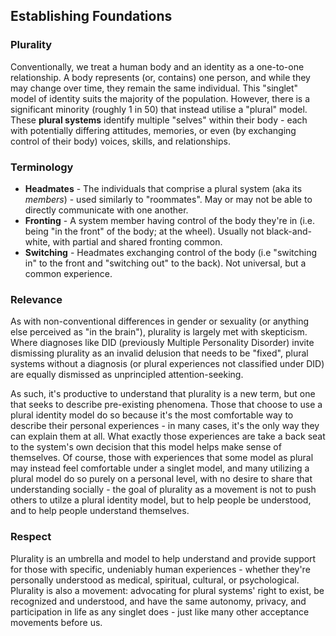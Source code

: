 ## Establishing Foundations

### Plurality

Conventionally, we treat a human body and an identity as a one-to-one relationship. 
A body represents (or, contains) one person, and while they may change over time, they remain the same individual. 
This "singlet" model of identity suits the majority of the population. 
However, there is a significant minority (roughly 1 in 50) that instead utilise a "plural" model.
These **plural systems** identify multiple "selves" within their body - each with potentially differing attitudes, memories, or even (by exchanging control of their body) voices, skills, and relationships.

### Terminology

- **Headmates** - The individuals that comprise a plural system (aka its *members*) - used similarly to "roommates". May or may not be able to directly communicate with one another.
- **Fronting** - A system member having control of the body they're in (i.e. being "in the front" of the body; at the wheel). Usually not black-and-white, with partial and shared fronting common.
- **Switching** - Headmates exchanging control of the body (i.e "switching in" to the front and "switching out" to the back). Not universal, but a common experience.

### Relevance

As with non-conventional differences in gender or sexuality (or anything else perceived as "in the brain"), plurality is largely met with skepticism.
Where diagnoses like DID (previously Multiple Personality Disorder) invite dismissing plurality as an invalid delusion that needs to be "fixed", plural systems without a diagnosis (or plural experiences not classified under DID) are equally dismissed as unprincipled attention-seeking.

As such, it's productive to understand that plurality is a new term, but one that seeks to describe pre-existing phenomena.
Those that choose to use a plural identity model do so because it's the most comfortable way to describe their personal experiences - in many cases, it's the only way they can explain them at all.
What exactly those experiences are take a back seat to the system's own decision that this model helps make sense of themselves.
Of course, those with experiences that some model as plural may instead feel comfortable under a singlet model, and many utilizing a plural model do so purely on a personal level, with no desire to share that understanding socially - the goal of plurality as a movement is not to push others to utilze a plural identity model, but to help people be understood, and to help people understand themselves.

### Respect

Plurality is an umbrella and model to help understand and provide support for those with specific, undeniably human experiences - whether they're personally understood as medical, spiritual, cultural, or psychological.
Plurality is also a movement: advocating for plural systems' right to exist, be recognized and understood, and have the same autonomy, privacy, and participation in life as any singlet does - just like many other acceptance movements before us.